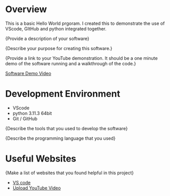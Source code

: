 # Overview

This is a basic Hello World prgoram. I created this to demonstrate the use of VScode, GItHub and python integrated together.

{Provide a description of your software}

{Describe your purpose for creating this software.}

{Provide a link to your YouTube demonstration.  It should be a one minute demo of the software running and a walkthrough of the code.}

[Software Demo Video](http://youtube.link.goes.here)

# Development Environment

* VScode
* python 3.11.3 64bit
* Git / GitHub

{Describe the tools that you used to develop the software}

{Describe the programming language that you used}

# Useful Websites

{Make a list of websites that you found helpful in this project}
* [VS code ](https://code.visualstudio.com/download)
* [Upload YouTube Video](https://support.google.com/youtube/answer/57407)
